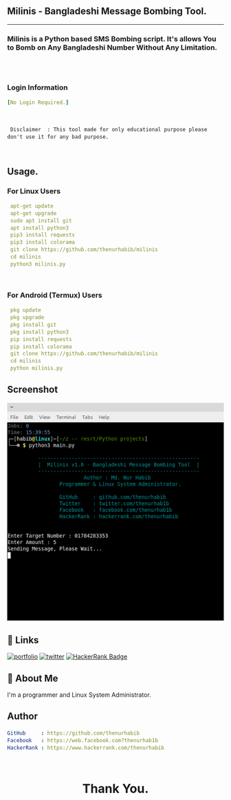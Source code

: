 ##  Milinis - Bangladeshi Message Bombing Tool.
<hr>

### Milinis is a Python based SMS Bombing script. It's allows You to Bomb on Any Bangladeshi Number Without Any Limitation.

<br><br>

### Login Information 

```yaml
[No Login Required.]
```

<br>

` Disclaimer  : This tool made for only educational purpose please don't use it for any bad purpose.`

<br>

## Usage.

### For Linux Users
```yaml
 apt-get update
 apt-get upgrade
 sudo apt install git
 apt install python3
 pip3 install requests
 pip3 install colorama
 git clone https://github.com/thenurhabib/milinis
 cd milinis
 python3 milinis.py

```
<br>

### For Android (Termux) Users
```yaml
 pkg update
 pkg upgrade
 pkg install git
 pkg install python3
 pip install requests
 pip install colorama
 git clone https://github.com/thenurhabib/milinis
 cd milinis
 python milinis.py

```



## Screenshot

![App Screenshot](ss.png)


## 🔗 Links

[![portfolio](https://img.shields.io/badge/my_portfolio-000?style=for-the-badge&logo=ko-fi&logoColor=white)](https://www.nurhabib.ml/)
[![twitter](https://img.shields.io/badge/twitter-1DA1F2?style=for-the-badge&logo=twitter&logoColor=white)](https://twitter.com/mdnurhabib)
[![HackerRank Badge](https://img.shields.io/badge/-Hackerrank-2EC866?style=for-the-badge&logo=HackerRank&logoColor=whitelogo=twitter&logoColor=white&link=https://hackerRank.com/thenurhabib)](https://hackerrank.com/thenurhabib)

## 🚀 About Me
I'm a programmer and Linux System Administrator.


## Author

```yaml
GitHub     : https://github.com/thenurhabib
Facebook   : https://web.facebook.com?thenurhab1b 
HackerRank : https://www.hackerrank.com/thenurhabib
```
<br>


# <strong> <center> Thank You. </center> <strong>
